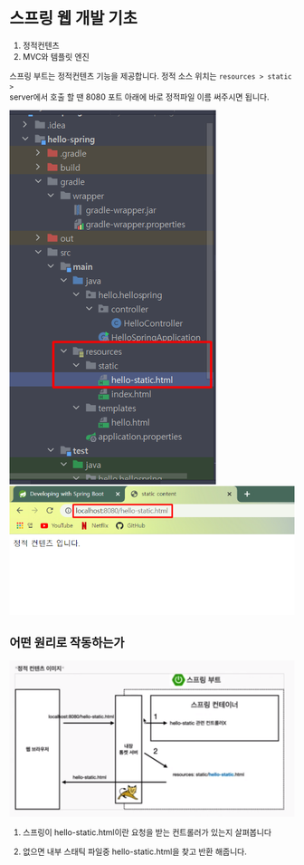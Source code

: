 # 스프링 웹 개발 기초

1. 정적컨텐츠
2. MVC와 템플릿 엔진

스프링 부트는 정적컨텐츠 기능을 제공합니다.
정적 소스 위치는 ``` resources > static > ``` <br/>
server에서 호출 할 땐 8080 포트 아래에 바로 정적파일 이름 써주시면 됩니다.

<img src='../img/0110_2.png'>
<img src='../img/0110_1.png'>

## 어떤 원리로 작동하는가

<img src='../img/0110_3.png'>

1. 스프링이 hello-static.html이란 요청을 받는 컨트롤러가 있는지 살펴봅니다

2. 없으면 내부 스태틱 파일중 hello-static.html을 찾고 반환 해줍니다.













